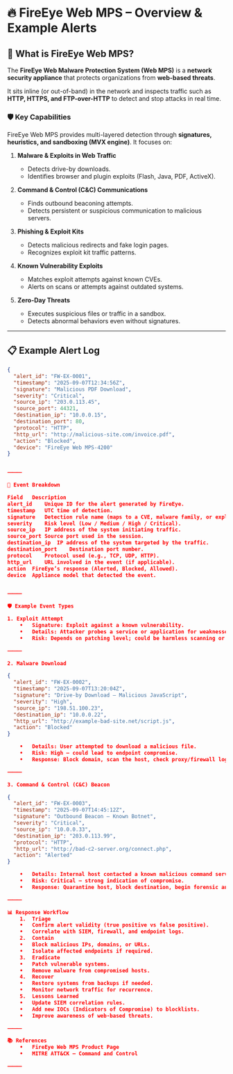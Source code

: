 # 🔥 FireEye Web MPS – Overview & Example Alerts

## 📖 What is FireEye Web MPS?

The **FireEye Web Malware Protection System (Web MPS)** is a **network security appliance** that protects organizations from **web-based threats**.  

It sits inline (or out-of-band) in the network and inspects traffic such as **HTTP, HTTPS, and FTP-over-HTTP** to detect and stop attacks in real time.

### 🛡️ Key Capabilities
FireEye Web MPS provides multi-layered detection through **signatures, heuristics, and sandboxing (MVX engine)**. It focuses on:

1. **Malware & Exploits in Web Traffic**
   - Detects drive-by downloads.
   - Identifies browser and plugin exploits (Flash, Java, PDF, ActiveX).

2. **Command & Control (C&C) Communications**
   - Finds outbound beaconing attempts.
   - Detects persistent or suspicious communication to malicious servers.

3. **Phishing & Exploit Kits**
   - Detects malicious redirects and fake login pages.
   - Recognizes exploit kit traffic patterns.

4. **Known Vulnerability Exploits**
   - Matches exploit attempts against known CVEs.
   - Alerts on scans or attempts against outdated systems.

5. **Zero-Day Threats**
   - Executes suspicious files or traffic in a sandbox.
   - Detects abnormal behaviors even without signatures.

---

## 📋 Example Alert Log

```json
{
  "alert_id": "FW-EX-0001",
  "timestamp": "2025-09-07T12:34:56Z",
  "signature": "Malicious PDF Download",
  "severity": "Critical",
  "source_ip": "203.0.113.45",
  "source_port": 44321,
  "destination_ip": "10.0.0.15",
  "destination_port": 80,
  "protocol": "HTTP",
  "http_url": "http://malicious-site.com/invoice.pdf",
  "action": "Blocked",
  "device": "FireEye Web MPS-4200"
}


⸻

🧾 Event Breakdown

Field	Description
alert_id	Unique ID for the alert generated by FireEye.
timestamp	UTC time of detection.
signature	Detection rule name (maps to a CVE, malware family, or exploit type).
severity	Risk level (Low / Medium / High / Critical).
source_ip	IP address of the system initiating traffic.
source_port	Source port used in the session.
destination_ip	IP address of the system targeted by the traffic.
destination_port	Destination port number.
protocol	Protocol used (e.g., TCP, UDP, HTTP).
http_url	URL involved in the event (if applicable).
action	FireEye’s response (Alerted, Blocked, Allowed).
device	Appliance model that detected the event.


⸻

🛡️ Example Event Types

1. Exploit Attempt
	•	Signature: Exploit against a known vulnerability.
	•	Details: Attacker probes a service or application for weaknesses.
	•	Risk: Depends on patching level; could be harmless scanning or serious threat.

⸻

2. Malware Download

{
  "alert_id": "FW-EX-0002",
  "timestamp": "2025-09-07T13:20:04Z",
  "signature": "Drive-by Download – Malicious JavaScript",
  "severity": "High",
  "source_ip": "198.51.100.23",
  "destination_ip": "10.0.0.22",
  "http_url": "http://example-bad-site.net/script.js",
  "action": "Blocked"
}

	•	Details: User attempted to download a malicious file.
	•	Risk: High – could lead to endpoint compromise.
	•	Response: Block domain, scan the host, check proxy/firewall logs.

⸻

3. Command & Control (C&C) Beacon

{
  "alert_id": "FW-EX-0003",
  "timestamp": "2025-09-07T14:45:12Z",
  "signature": "Outbound Beacon – Known Botnet",
  "severity": "Critical",
  "source_ip": "10.0.0.33",
  "destination_ip": "203.0.113.99",
  "protocol": "HTTP",
  "http_url": "http://bad-c2-server.org/connect.php",
  "action": "Alerted"
}

	•	Details: Internal host contacted a known malicious command server.
	•	Risk: Critical – strong indication of compromise.
	•	Response: Quarantine host, block destination, begin forensic analysis.

⸻

📊 Response Workflow
	1.	Triage
	•	Confirm alert validity (true positive vs false positive).
	•	Correlate with SIEM, firewall, and endpoint logs.
	2.	Contain
	•	Block malicious IPs, domains, or URLs.
	•	Isolate affected endpoints if required.
	3.	Eradicate
	•	Patch vulnerable systems.
	•	Remove malware from compromised hosts.
	4.	Recover
	•	Restore systems from backups if needed.
	•	Monitor network traffic for recurrence.
	5.	Lessons Learned
	•	Update SIEM correlation rules.
	•	Add new IOCs (Indicators of Compromise) to blocklists.
	•	Improve awareness of web-based threats.

⸻

📚 References
	•	FireEye Web MPS Product Page
	•	MITRE ATT&CK – Command and Control

⸻
